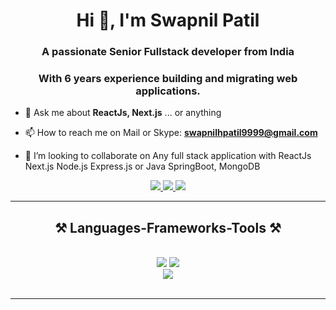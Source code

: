 <h1 align="center">Hi 👋, I'm Swapnil Patil</h1>
<h3 align="center">A passionate Senior Fullstack developer from India</h3>
<h3 align="center">With 6 years experience building and migrating web applications.</h3>


- 💬 Ask me about **ReactJs, Next.js** ... or anything

- 📫 How to reach me on Mail or Skype: **swapnilhpatil9999@gmail.com**

- 💞️ I’m looking to collaborate on Any full stack application with ReactJs Next.js Node.js Express.js or Java SpringBoot, MongoDB


<div align="center"> 
  <a href="mailto:swapnilhpatil9999@gmail.com">
    <img src="https://img.shields.io/badge/Gmail-333333?style=for-the-badge&logo=gmail&logoColor=red" />
  </a>
  <a href="https://linkedin.com/in/swapnilhpatil" target="_blank">
    <img src="https://img.shields.io/badge/LinkedIn-0077B5?style=for-the-badge&logo=linkedin&logoColor=white" target="_blank" />
  </a>
  <a href="https://github.com/swapnilhpatil" target="_blank">
     <img src="https://img.shields.io/badge/Portfolio-FF5722?style=for-the-badge&logo=todoist&logoColor=white" target="_blank" /> <!-- sqlite, safari, google-chrome are other good icon options -->
  </a>
</div>

 <hr/>
 
<h2 align="center">⚒️ Languages-Frameworks-Tools ⚒️</h2>
<br/>
<div align="center">
    <img src="https://skillicons.dev/icons?i=react,nextjs,redux,angular,reactivex,bootstrap,mui,html,css,vscode,github,figma,tailwind,git" />
    <img src="https://skillicons.dev/icons?i=nodejs,javascript,typescript,express,bitbucket,firebase,mongodb,java,mysql" /><br>
    <img src="https://skillicons.dev/icons?i=discord,docker,jenkins,jquery,npm,postgres,postman,spring,yarn,webpack" /><br>
</div>

<br/>
<hr/>
<!---
swapnilhpatil/swapnilhpatil is a ✨ special ✨ repository because its `README.md` (this file) appears on your GitHub profile.
You can click the Preview link to take a look at your changes.
--->
<!---
![Swapnil's github stats](https://github-readme-stats.vercel.app/api?username=swapnilhpatil&show_icons=true&hide_border=true)
<br />
![visitors](https://visitor-badge.laobi.icu/badge?page_id=swapnilhpatil.swapnilhpatil)
--->

